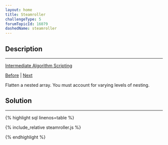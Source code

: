 ```yaml
---
layout: home
title: Steamroller
challengeType: 5
forumTopicId: 16079
dashedName: steamroller
---
```


<div class="row">
<div class="columnStmt" markdown="1">

## Description
------

[Intermediate Algorithm Scripting](../intermediate-algorithm-scripting/README.html) 

[Before](./drop-it.md)  | [Next](./binary-agents.md) 

Flatten a nested array. You must account for varying levels of nesting.

</div>
<div class="columnSol" markdown="1">

## Solution
------

{% highlight sql linenos=table %}

{% include_relative steamroller.js %}

{% endhighlight %}

</div>
</div>


